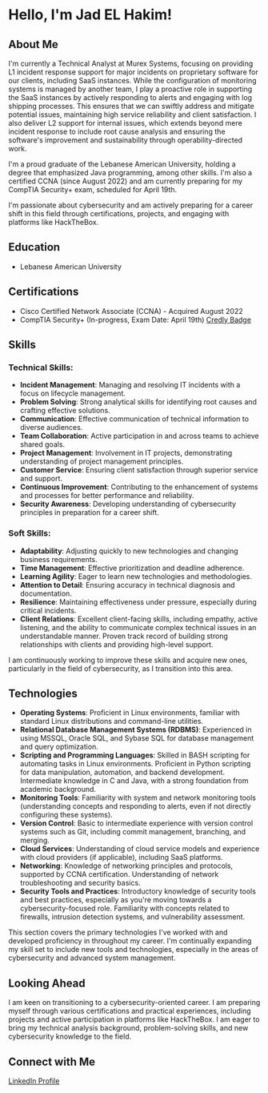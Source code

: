 # Hello, I'm Jad EL Hakim!

## About Me

I'm currently a Technical Analyst at Murex Systems, focusing on providing L1 incident response support for major incidents on proprietary software for our clients, including SaaS instances. While the configuration of monitoring systems is managed by another team, I play a proactive role in supporting the SaaS instances by actively responding to alerts and engaging with log shipping processes. This ensures that we can swiftly address and mitigate potential issues, maintaining high service reliability and client satisfaction. I also deliver L2 support for internal issues, which extends beyond mere incident response to include root cause analysis and ensuring the software's improvement and sustainability through operability-directed work.

I'm a proud graduate of the Lebanese American University, holding a degree that emphasized Java programming, among other skills. I'm also a certified CCNA (since August 2022) and am currently preparing for my CompTIA Security+ exam, scheduled for April 19th.

I'm passionate about cybersecurity and am actively preparing for a career shift in this field through certifications, projects, and engaging with platforms like HackTheBox.

## Education

- Lebanese American University

## Certifications

- Cisco Certified Network Associate (CCNA) - Acquired August 2022
- CompTIA Security+ (In-progress, Exam Date: April 19th) [Credly Badge](https://www.credly.com/badges/12666797-ff89-4bc9-9117-4ed273117d65/linked_in_profile)

## Skills

### Technical Skills:
- **Incident Management**: Managing and resolving IT incidents with a focus on lifecycle management.
- **Problem Solving**: Strong analytical skills for identifying root causes and crafting effective solutions.
- **Communication**: Effective communication of technical information to diverse audiences.
- **Team Collaboration**: Active participation in and across teams to achieve shared goals.
- **Project Management**: Involvement in IT projects, demonstrating understanding of project management principles.
- **Customer Service**: Ensuring client satisfaction through superior service and support.
- **Continuous Improvement**: Contributing to the enhancement of systems and processes for better performance and reliability.
- **Security Awareness**: Developing understanding of cybersecurity principles in preparation for a career shift.

### Soft Skills:
- **Adaptability**: Adjusting quickly to new technologies and changing business requirements.
- **Time Management**: Effective prioritization and deadline adherence.
- **Learning Agility**: Eager to learn new technologies and methodologies.
- **Attention to Detail**: Ensuring accuracy in technical diagnosis and documentation.
- **Resilience**: Maintaining effectiveness under pressure, especially during critical incidents.
- **Client Relations**: Excellent client-facing skills, including empathy, active listening, and the ability to communicate complex technical issues in an understandable manner. Proven track record of building strong relationships with clients and providing high-level support.

I am continuously working to improve these skills and acquire new ones, particularly in the field of cybersecurity, as I transition into this area.


## Technologies

- **Operating Systems**: Proficient in Linux environments, familiar with standard Linux distributions and command-line utilities.
- **Relational Database Management Systems (RDBMS)**: Experienced in using MSSQL, Oracle SQL, and Sybase SQL for database management and query optimization.
- **Scripting and Programming Languages**: Skilled in BASH scripting for automating tasks in Linux environments. Proficient in Python scripting for data manipulation, automation, and backend development. Intermediate knowledge in C and Java, with a strong foundation from academic background.
- **Monitoring Tools**: Familiarity with system and network monitoring tools (understanding concepts and responding to alerts, even if not directly configuring these systems).
- **Version Control**: Basic to intermediate experience with version control systems such as Git, including commit management, branching, and merging.
- **Cloud Services**: Understanding of cloud service models and experience with cloud providers (if applicable), including SaaS platforms.
- **Networking**: Knowledge of networking principles and protocols, supported by CCNA certification. Understanding of network troubleshooting and security basics.
- **Security Tools and Practices**: Introductory knowledge of security tools and best practices, especially as you're moving towards a cybersecurity-focused role. Familiarity with concepts related to firewalls, intrusion detection systems, and vulnerability assessment.

This section covers the primary technologies I've worked with and developed proficiency in throughout my career. I'm continually expanding my skill set to include new tools and technologies, especially in the areas of cybersecurity and advanced system management.


## Looking Ahead

I am keen on transitioning to a cybersecurity-oriented career. I am preparing myself through various certifications and practical experiences, including projects and active participation in platforms like HackTheBox. I am eager to bring my technical analysis background, problem-solving skills, and new cybersecurity knowledge to the field.

## Connect with Me

[LinkedIn Profile](https://www.linkedin.com/in/jad-el-hakim-2b87571a4)
